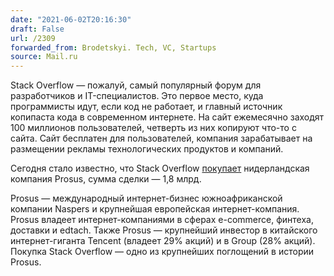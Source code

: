```yaml
---
date: "2021-06-02T20:16:30"
draft: False
url: /2309
forwarded_from: Brodetskyi. Tech, VC, Startups
source: Mail.ru
---
```


Stack Overflow — пожалуй, самый популярный форум для разработчиков и IT-специалистов. Это первое место, куда программисты идут, если код не работает, и главный источник копипаста кода в современном интернете. На сайт ежемесячно заходят 100 миллионов пользователей, четверть из них копируют что-то с сайта. Сайт бесплатен для пользователей, компания зарабатывает на размещении рекламы технологических продуктов и компаний.

Сегодня стало известно, что Stack Overflow [покупает](https://www.wsj.com/articles/software-developer-community-stack-overflow-sold-to-tech-giant-prosus-for-1-8-billion-11622648400) нидерландская компания Prosus, сумма сделки — 1,8 млрд. 

Prosus — международный интернет-бизнес южноафриканской компании Naspers и крупнейшая европейская интернет-компания. Prosus владеет интернет-компаниями в сферах e-commerce, финтеха, доставки и edtach. Также Prosus — крупнейший инвестор в китайского интернет-гиганта Tencent (владеет 29% акций) и в  Group (28% акций). Покупка Stack Overflow — одно из крупнейших поглощений в истории Prosus.
